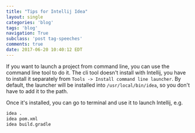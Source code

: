 ```yaml
---
title: "Tips for Intellij Idea"
layout: single
categories: 'blog'
tags: 'blog'
navigation: True
subclass: 'post tag-speeches'
comments: true
date: 2017-06-20 10:40:12 EDT
---
```



If you want to launch a project from command line, you can use the command line tool to do it. The cli tool doesn't install with Intellij, you have to install it separately from `Tools -> Install command line launcher`. By default, the launcher will be installed into `/usr/local/bin/idea`, so you don't have to add it to the path.

Once it's installed, you can go to terminal and use it to launch Intellij, e.g.

```bash
idea .
idea pom.xml
idea build.gradle
```


